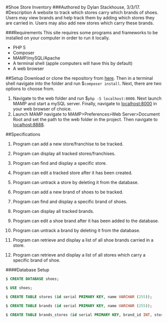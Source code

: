 #Shoe Store Inventory
###Authored by Dylan Stackhouse, 3/3/17.
#Description
A website to track which stores carry which brands of shoes. Users may view brands and help track them by adding which stores they are carried in. Users may also add new stores which carry these brands.

###Requirements
This site requires some programs and frameworks to be installed on your computer in order to run it locally.
* PHP 5
* Composer
* MAMP/mySQL/Apache
* A terminal shell (apple computers will have this by default)
* A web browser

##Setup
Download or clone the repository from [here](https://github.com/DylanCStack/php-shoes-inventory). Then in a terminal shell navigate into the folder and run $`composer install`. Next, there are two options to choose from.

1. Navigate to the web folder and run $`php -S localhost:8000`. Next launch MAMP and start a mySQL server.  Finally, navigate to [localhost:8000](localhost:8000) in your web browser of choice.
2. Launch MAMP navigate to MAMP>Preferences>Web Server>Document Root and set the path to the web folder in the project. Then navigate to [localhost:8888](localhost:8888).

##Specifications

1. Program can add a new store/franchise to be tracked.
2. Program can display all tracked stores/franchises.
3. Program can find and display a specific store.
4. Program can edit a tracked store after it has been created.
5. Program can untrack a store by deleting it from the database.
6. Program can add a new brand of shoes to be tracked.
7. Program can find and display a specific brand of shoes.
8. Program can display all tracked brands.
9. Program can edit a shoe brand after it has been added to the database.
10. Program can untrack a brand by deleting it from the database.

11. Program can retrieve and display a list of all shoe brands carried in a store.
12. Program can retrieve and display a list of all stores which carry a specific brand of shoe.

####Database Setup

``` SQL
$ CREATE DATABASE shoes;

$ USE shoes;

$ CREATE TABLE stores (id serial PRIMARY KEY, name VARCHAR (255));

$ CREATE TABLE brands (id serial PRIMARY KEY, name VARCHAR (255));

$ CREATE TABLE brands_stores (id serial PRIMARY KEY, brand_id INT, store_id INT);


```
